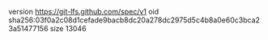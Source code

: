 version https://git-lfs.github.com/spec/v1
oid sha256:03f0a2c08d1cefade9bacb8dc20a278dc2975d5c4b8a0e60c3bca23a51477156
size 13046
